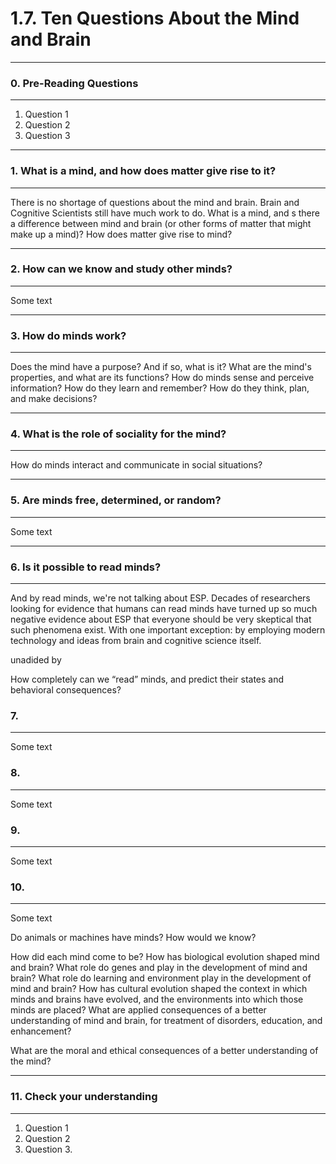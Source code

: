 # 1.7. Ten Questions About the Mind and Brain

---
### 0. Pre-Reading Questions

---
 1. Question 1
 2. Question 2
 3. Question 3
















---
### 1. What is a mind, and how does matter give rise to it?

---
There is no shortage of questions about the mind and brain. Brain and Cognitive Scientists still have much work to do. 
What is a mind, and s there a difference between mind and brain (or other forms of matter that might make up a mind)? 
How does matter give rise to mind?


---
### 2. How can we know and study other minds?

---
Some text

---
### 3. How do minds work?

---
Does the mind have a purpose? And if so, what is it? What are the mind's properties, and what are its functions? How do 
minds sense and perceive information? How do they learn and remember? How do they think, plan, and make decisions?

--- 
### 4. What is the role of sociality for the mind?

---
How do minds interact and communicate in social situations?

--- 
### 5. Are minds free, determined, or random?

---
Some text

--- 
### 6. Is it possible to read minds?

---
And by read minds, we're not talking about ESP. Decades of researchers looking for evidence that humans can read minds
have turned up so much negative evidence about ESP that everyone should be very skeptical that such phenomena exist.
With one important exception: by employing modern technology and ideas from brain and cognitive science itself. 

unadided by 


How completely can we “read” minds, and predict their states and behavioral consequences?

### 7. 

---
Some text

### 8. 

---
Some text

### 9. 

---
Some text

### 10. 

---
Some text




Do animals or machines have minds? How would we know?

How did each mind come to be?
How has biological evolution shaped mind and brain?
What role do genes and play in the development of mind and brain?
What role do learning and environment play in the development of mind and brain?
How has cultural evolution shaped the context in which minds and brains have evolved, and the environments into which those minds are placed? 
What are applied consequences of a better understanding of mind and brain, for treatment of disorders, education, and enhancement?

What are the moral and ethical consequences of a better understanding of the mind?

--- 
### 11. Check your understanding

---
 1. Question 1
 2. Question 2
 3. Question 3.